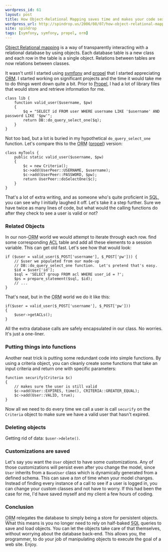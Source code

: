 ```yaml
---
wordpress_id: 61
layout: post
title: How Object-Relational Mapping saves time and makes your code sexy
wordpress_url: http://spindrop.us/2006/08/07/how-object-relational-mapping-saves-time-and-makes-your-code-sexy/
site: spindrop
tags: [symfony, symfony, propel, orm]
---
```

[orm]: http://en.wikipedia.org/wiki/Object-relational_mapping "Object Relational Mapping on Wikipedia"
[symfony]: http://symfony-project.com/
[propel]:  http://propel.phpdb.org/
[Object Relational mapping][orm] is a way of transparently interacting with a relational database by using objects.  Each database table is a new class and each row in the table is a single object.  Relations between tables are now relations between classes.

It wasn't until I started using [symfony][] and [propel][] that I started appreciating [ORM][].  I started working on significant projects and the time it would take me to do things went down quite a bit.  Prior to [Propel][], I had a lot of library files that would store and retrieve information for me.

	class lib {
		function valid_user($username, $pw)
		{
			$q = "SELECT id FROM user WHERE username LIKE '$username' AND password LIKE '$pw'";
			return DB::do_query_select_one($q);
		}
	}

Not too bad, but a lot is buried in my hypothetical `do_query_select_one` function.  Let's compare this to the <acronym title="Object Relational Mapping">ORM</acronym> ([propel]) version:

	class myTools {
		public static valid_user($username, $pw)
		{
			$c = new Criteria();
			$c->add(UserPeer::USERNAME, $username);
			$c->add(UserPeer::PASSWORD, $pw);
			return UserPeer::doSelectOne($c);
		}
	}

That's a lot of extra writing, and as someone who's quite proficient in <acronym title="Structured Query Language">SQL</acronym>, you can see why I initially laughed it off.  <!--more--> Let's take it a step further.  Sure we have twice as many lines of code, but what would the calling functions do after they check to see a user is valid or not?

### Related Objects

In our non-<acronym title="Object Relational Mapping">ORM</acronym> world we would attempt to iterate through each row. find some corresponding <acronym title="Access Control List">ACL</acronym> table and add all these elements to a session variable.  This can get old fast.  Let's see how that would look:

	if ($user = valid_user($_POST['username'], $_POST['pw'])) {
		// $user we populated from our made-up 
		// DB::do_query_select_one function.  Let's pretend that's easy.
		$id = $user['id'];
		$sql = 'SELECT group FROM acl WHERE user_id = ?';
		$ps = prepare_statement($sql, $id);
		// ...
 	}

That's neat, but in the <acronym title="Object Relational Mapping">ORM</acronym> world we do it like this:

	if($user = valid_user($_POST['username'], $_POST['pw']))
	{
		$user->getACLs();
	}

All the extra database calls are safely encapsulated in our class.  No worries.  It's just a one-liner.

### Putting things into functions

Another neat trick is putting some redundant code into simple functions.  By using a criteria object, you can cleanly create some functions that take an input criteria and return one with specific parameters:

	function securify(Criteria $c)
	{
		// makes sure the user is still valid
		$c->add(User::EXPIRES, time(), CRITERIA::GREATER_EQUAL);
		$c->add(User::VALID, true);
	}

Now all we need to do every time we call a user is call `securify` on the `Criteria` object to make sure we have a valid user that hasn't expired.

### Deleting objects

Getting rid of data: `$user->delete()`.

### Customizations are saved

Let's say you want the `User` object to have some customizations.  Any of those customizations will persist even after you change the model, since `User` inherits from a `BaseUser` class which is dynamically generated from a defined schema.  This can save a *ton* of time when your model changes.  Instead of finding every instance of a call to see if a user is logged in, you can change your custom classes and not have to worry.  If this had been the case for me, I'd have saved myself and my client a few hours of coding.

### Conclusion

<acronym title="Object Relational Mapping">ORM</acronym> relegates the database to simply being a store for persistent objects.  What this means is you no longer need to rely on half-baked <acronym title="Structured Query Language">SQL</acronym> queries to save and load objects.  You can let the objects take care of that themselves, without worrying about the database back-end.  This allows you, the programmer, to do your job of manipulating objects to execute the goal of a web site.  Enjoy.

